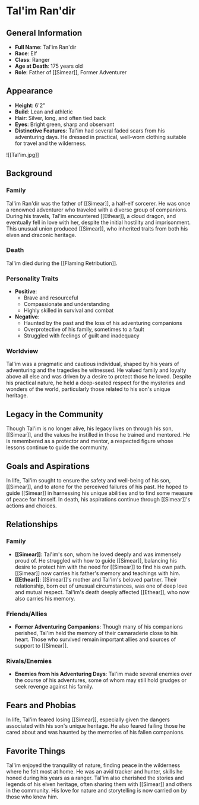# Tal'im Ran'dir

## General Information
- **Full Name**: Tal'im Ran'dir
- **Race**: Elf
- **Class**: Ranger
- **Age at Death**: 175 years old
- **Role**: Father of [[Simear]], Former Adventurer

## Appearance
- **Height**: 6'2"
- **Build**: Lean and athletic
- **Hair**: Silver, long, and often tied back
- **Eyes**: Bright green, sharp and observant
- **Distinctive Features**: Tal'im had several faded scars from his adventuring days. He dressed in practical, well-worn clothing suitable for travel and the wilderness.

![[Tal'im.jpg]]

## Background

### Family
Tal'im Ran'dir was the father of [[Simear]], a half-elf sorcerer. He was once a renowned adventurer who traveled with a diverse group of companions. During his travels, Tal'im encountered [[Ethear]], a cloud dragon, and eventually fell in love with her, despite the initial hostility and imprisonment. This unusual union produced [[Simear]], who inherited traits from both his elven and draconic heritage.

### Death
Tal'im died during the [[Flaming Retribution]].

### Personality Traits
- **Positive**:
  - Brave and resourceful
  - Compassionate and understanding
  - Highly skilled in survival and combat
- **Negative**:
  - Haunted by the past and the loss of his adventuring companions
  - Overprotective of his family, sometimes to a fault
  - Struggled with feelings of guilt and inadequacy

### Worldview
Tal'im was a pragmatic and cautious individual, shaped by his years of adventuring and the tragedies he witnessed. He valued family and loyalty above all else and was driven by a desire to protect those he loved. Despite his practical nature, he held a deep-seated respect for the mysteries and wonders of the world, particularly those related to his son's unique heritage.

## Legacy in the Community
Though Tal'im is no longer alive, his legacy lives on through his son, [[Simear]], and the values he instilled in those he trained and mentored. He is remembered as a protector and mentor, a respected figure whose lessons continue to guide the community.

## Goals and Aspirations
In life, Tal'im sought to ensure the safety and well-being of his son, [[Simear]], and to atone for the perceived failures of his past. He hoped to guide [[Simear]] in harnessing his unique abilities and to find some measure of peace for himself. In death, his aspirations continue through [[Simear]]'s actions and choices.

## Relationships

### Family
- **[[Simear]]**: Tal'im's son, whom he loved deeply and was immensely proud of. He struggled with how to guide [[Simear]], balancing his desire to protect him with the need for [[Simear]] to find his own path. [[Simear]] now carries his father's memory and teachings with him.
- **[[Ethear]]**: [[Simear]]'s mother and Tal'im's beloved partner. Their relationship, born out of unusual circumstances, was one of deep love and mutual respect. Tal'im's death deeply affected [[Ethear]], who now also carries his memory.

### Friends/Allies
- **Former Adventuring Companions**: Though many of his companions perished, Tal'im held the memory of their camaraderie close to his heart. Those who survived remain important allies and sources of support to [[Simear]].

### Rivals/Enemies
- **Enemies from his Adventuring Days**: Tal'im made several enemies over the course of his adventures, some of whom may still hold grudges or seek revenge against his family.

## Fears and Phobias
In life, Tal'im feared losing [[Simear]], especially given the dangers associated with his son's unique heritage. He also feared failing those he cared about and was haunted by the memories of his fallen companions.

## Favorite Things
Tal'im enjoyed the tranquility of nature, finding peace in the wilderness where he felt most at home. He was an avid tracker and hunter, skills he honed during his years as a ranger. Tal'im also cherished the stories and legends of his elven heritage, often sharing them with [[Simear]] and others in the community. His love for nature and storytelling is now carried on by those who knew him.